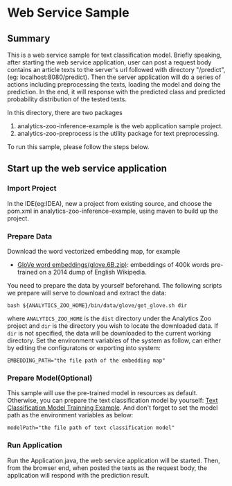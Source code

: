 # Web Service Sample

## Summary
This is a web service sample for text classification model. 
Briefly speaking, after starting the web service application, user can post a request body contains an article texts to the server's url followed with directory "/predict",
(eg: localhost:8080/predict). 
Then the server application will do a series of actions including preprocessing the texts, loading the model and doing the prediction.
In the end, it will response with the predicted class and predicted probability distribution of the tested texts.

In this directory, there are two packages
1. analytics-zoo-inference-example is the web application sample project.
2. analytics-zoo-preprocess is the utility package for text preprocessing.

To run this sample, please follow the steps below. 

## Start up the web service application
### Import Project
In the IDE(eg:IDEA), new a project from existing source, and choose the pom.xml in analytics-zoo-inference-example, using maven to build up the project.

### Prepare Data 
Download the word vectorized embedding map, for example 
   - [GloVe word embeddings(glove.6B.zip)](http://nlp.stanford.edu/data/glove.6B.zip): embeddings of 400k words pre-trained on a 2014 dump of English Wikipedia.
   
   You need to prepare the data by yourself beforehand. The following scripts we prepare will serve to download and extract the data:
   ```
   bash ${ANALYTICS_ZOO_HOME}/bin/data/glove/get_glove.sh dir
   ```
   where `ANALYTICS_ZOO_HOME` is the `dist` directory under the Analytics Zoo project and `dir` is the directory you wish to locate the downloaded data. If `dir` is not specified, the data will be downloaded to the current working directory. 
   Set the environment variables of the system as follow, can either by editing the configuratons or exporting into system:
   ```
   EMBEDDING_PATH="the file path of the embedding map"
   ```
   
### Prepare Model(Optional)
This sample will use the pre-trained model in resources as default.
Otherwise, you can prepare the text classification model by yourself: [Text Classification Model Trainning Example](https://github.com/intel-analytics/analytics-zoo/tree/master/zoo/src/main/scala/com/intel/analytics/zoo/examples/textclassification).
And don't forget to set the model path as the environment variables as below:
```
modelPath="the file path of text classification model"
```
### Run Application
Run the Application.java, the web service application will be started. 
Then, from the browser end, when posted the texts as the request body, the application will respond with the prediction result.







